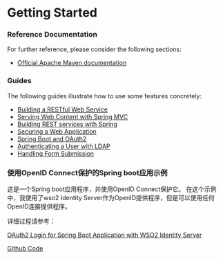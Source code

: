 # Getting Started

### Reference Documentation
For further reference, please consider the following sections:

* [Official Apache Maven documentation](https://maven.apache.org/guides/index.html)

### Guides
The following guides illustrate how to use some features concretely:

* [Building a RESTful Web Service](https://spring.io/guides/gs/rest-service/)
* [Serving Web Content with Spring MVC](https://spring.io/guides/gs/serving-web-content/)
* [Building REST services with Spring](https://spring.io/guides/tutorials/bookmarks/)
* [Securing a Web Application](https://spring.io/guides/gs/securing-web/)
* [Spring Boot and OAuth2](https://spring.io/guides/tutorials/spring-boot-oauth2/)
* [Authenticating a User with LDAP](https://spring.io/guides/gs/authenticating-ldap/)
* [Handling Form Submission](https://spring.io/guides/gs/handling-form-submission/)

### 使用OpenID Connect保护的Spring boot应用示例

这是一个Spring boot应用程序，并使用OpenID Connect保护它。
在这个示例中，我使用了wso2 Identity Server作为OpenID提供程序，但是可以使用任何OpenID连接提供程序。

详细过程请参考：

[OAuth2 Login for Spring Boot Application with WSO2 Identity Server](https://medium.com/@balaajanthan/oauth2-login-for-spring-boot-application-with-wso2-identity-server-da0a88893987)

[Github Code](https://github.com/ajanthan/spring-boot-oauth2-login-with-wso2is)